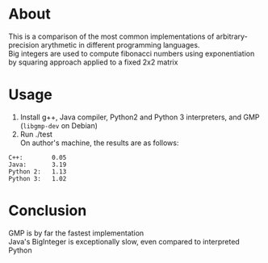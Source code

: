 # About
This is a comparison of the most common implementations of arbitrary-precision arythmetic in different programming languages.  
Big integers are used to compute fibonacci numbers using exponentiation by squaring approach applied to a fixed 2x2 matrix

# Usage
1) Install g++, Java compiler, Python2 and Python 3 interpreters, and GMP (`libgmp-dev` on Debian)
1) Run ./test  
On author's machine, the results are as follows:  
```
C++:        0.05  
Java:       3.19  
Python 2:   1.13  
Python 3:   1.02
```

# Conclusion
GMP is by far the fastest implementation  
Java's BigInteger is exceptionally slow, even compared to interpreted Python
